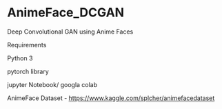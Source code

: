 # AnimeFace_DCGAN

Deep Convolutional GAN using Anime Faces

Requirements

Python 3

pytorch library

jupyter Notebook/ googla colab

AnimeFace Dataset - https://www.kaggle.com/splcher/animefacedataset
